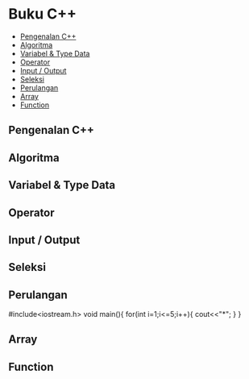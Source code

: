 # Buku C++ 

<!-- vim-markdown-toc GFM -->

* [Pengenalan C++](#pengenalan-c)
* [Algoritma](#algoritma)
* [Variabel & Type Data](#variabel--type-data)
* [Operator](#operator)
* [Input / Output](#input--output)
* [Seleksi](#seleksi)
* [Perulangan](#perulangan)
* [Array](#array)
* [Function](#function)

<!-- vim-markdown-toc -->

## Pengenalan C++ 
<!-- tolong diisi -->
## Algoritma
<!-- tolong diisi -->
## Variabel & Type Data
<!-- tolong diisi -->
## Operator
<!-- tolong diisi -->
## Input / Output
<!-- tolong diisi -->
## Seleksi
<!-- 
-->
## Perulangan
<!-- tolong diisi -->
#include<iostream.h>
void main(){
for(int i=1;i<=5;i++){
cout<<"*";
}
}
## Array
<!-- tolong diisi -->
## Function
<!-- tolong diisi -->
